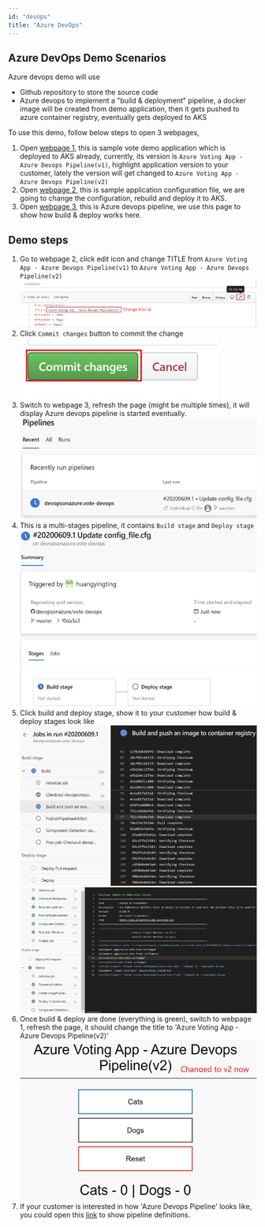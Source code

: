 ```yaml
---
id: "devops"
title: "Azure DevOps"
---
```


## Azure DevOps Demo Scenarios
Azure devops demo will use
- Github repository to store the source code
- Azure devops to implement a "build & deployment" pipeline, a docker image will be created from demo application, then it gets pushed to azure container registry, eventually gets deployed to AKS

To use this demo, follow below steps to open 3 webpages,
1. Open [webpage 1](http://vote-devops.k8s.devsecops.ink/), this is sample vote demo application which is deployed to AKS already, currently, its version is `Azure Voting App - Azure Devops Pipeline(v1)`, highlight application version to your customer, lately the version will get changed to `Azure Voting App - Azure Devops Pipeline(v2)`
2. Open [webpage 2](https://github.com/devopsonazure/vote-devops/blob/master/azure-vote/config_file.cfg), this is sample application configuration file, we are going to change the configuration, rebuild and deploy it to AKS.
3. Open [webpage 3](https://dev.azure.com/pipelineonazure/vote-devops/_build), this is Azure devops pipeline, we use this page to show how build & deploy works here.

## Demo steps
1. Go to webpage 2, click edit icon and change TITLE from `Azure Voting App - Azure Devops Pipeline(v1)` to `Azure Voting App - Azure Devops Pipeline(v2)`
![devops-1](../../img/kubernetes-devops/devops-1.png)
2. Click `Commit changes` button to commit the change
![devops-2](../../img/kubernetes-devops/devops-2.png)
3. Switch to webpage 3, refresh the page (might be multiple times), it will display Azure devops pipeline is started eventually.
![devops-3](../../img/kubernetes-devops/devops-3.png)
4. This is a multi-stages pipeline, it contains `Build stage` and `Deploy stage`
![devops-4](../../img/kubernetes-devops/devops-4.png)
5. Click build and deploy stage, show it to your customer how  build & deploy stages look like
![devops-5](../../img/kubernetes-devops/devops-5.png)
![devops-6](../../img/kubernetes-devops/devops-6.png)
6. Once build & deploy are done (everything is green), switch to webpage 1, refresh the page, it should change the title to 'Azure Voting App - Azure Devops Pipeline(v2)'
![devops-7](../../img/kubernetes-devops/devops-7.png)
7. If your customer is interested in how 'Azure Devops Pipeline' looks like, you could open this [link](https://github.com/devopsonazure/vote-devops/blob/master/azure-pipelines.yml) to show pipeline definitions.

